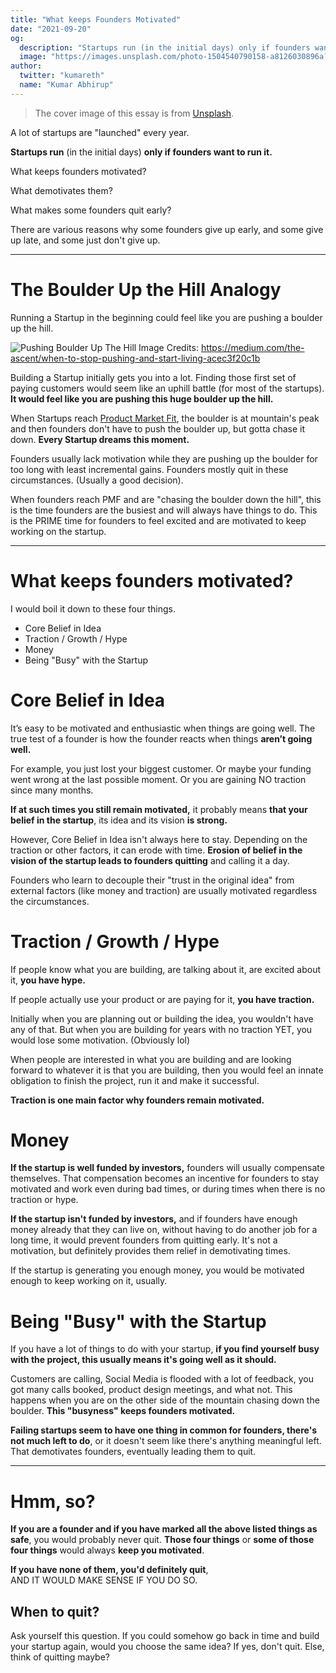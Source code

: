 ```yaml
---
title: "What keeps Founders Motivated"
date: "2021-09-20"
og:
  description: "Startups run (in the initial days) only if founders want to run it. What keeps founders motivated? Let's find out."
  image: "https://images.unsplash.com/photo-1504540790158-a8126030896a?ixid=MnwxMjA3fDB8MHxwaG90by1wYWdlfHx8fGVufDB8fHx8&ixlib=rb-1.2.1&auto=format&fit=crop&w=1700&q=80"
author:
  twitter: "kumareth"
  name: "Kumar Abhirup"
---
```


> The cover image of this essay is from [Unsplash](https://images.unsplash.com/photo-1504540790158-a8126030896a?ixid=MnwxMjA3fDB8MHxwaG90by1wYWdlfHx8fGVufDB8fHx8&ixlib=rb-1.2.1&auto=format&fit=crop&w=1700&q=80).

A lot of startups are "launched" every year.

**Startups run** (in the initial days) **only if founders want to run it.**

What keeps founders motivated?

What demotivates them?

What makes some founders quit early?

There are various reasons why some founders give up early, and some give up late, and some just don't give up.

---

# The Boulder Up the Hill Analogy

Running a Startup in the beginning could feel like you are pushing a boulder up the hill.

![Pushing Boulder Up The Hill](https://i.ibb.co/RNHXSrB/Pushing-Boulder-Up-The-Hill.jpg)
Image Credits: <https://medium.com/the-ascent/when-to-stop-pushing-and-start-living-acec3f20c1b>

Building a Startup initially gets you into a lot. Finding those first set of paying customers would seem like an uphill battle (for most of the startups). **It would feel like you are pushing this huge boulder up the hill.**

When Startups reach [Product Market Fit](https://review.firstround.com/how-superhuman-built-an-engine-to-find-product-market-fit), the boulder is at mountain's peak and then founders don't have to push the boulder up, but gotta chase it down. **Every Startup dreams this moment.**

Founders usually lack motivation while they are pushing up the boulder for too long with least incremental gains. Founders mostly quit in these circumstances. (Usually a good decision).

When founders reach PMF and are "chasing the boulder down the hill", this is the time founders are the busiest and will always have things to do. This is the PRIME time for founders to feel excited and are motivated to keep working on the startup.

---

# What keeps founders motivated?

I would boil it down to these four things.

- Core Belief in Idea
- Traction / Growth / Hype
- Money
- Being "Busy" with the Startup

# Core Belief in Idea

It’s easy to be motivated and enthusiastic when things are going well. The true test of a founder is how the founder reacts when things **aren’t going well.**

For example, you just lost your biggest customer. Or maybe your funding went wrong at the last possible moment. Or you are gaining NO traction since many months.

**If at such times you still remain motivated,** it probably means **that your belief in the startup**, its idea and its vision **is strong.**

However, Core Belief in Idea isn't always here to stay. Depending on the traction or other factors, it can erode with time. **Erosion of belief in the vision of the startup leads to founders quitting** and calling it a day.

Founders who learn to decouple their "trust in the original idea" from external factors (like money and traction) are usually motivated regardless the circumstances.

# Traction / Growth / Hype

If people know what you are building, are talking about it, are excited about it, **you have hype.**

If people actually use your product or are paying for it, **you have traction.**

Initially when you are planning out or building the idea, you wouldn't have any of that. But when you are building for years with no traction YET, you would lose some motivation. (Obviously lol)

When people are interested in what you are building and are looking forward to whatever it is that you are building, then you would feel an innate obligation to finish the project, run it and make it successful.

**Traction is one main factor why founders remain motivated.**

# Money

**If the startup is well funded by investors,** founders will usually compensate themselves. That compensation becomes an incentive for founders to stay motivated and work even during bad times, or during times when there is no traction or hype.

**If the startup isn't funded by investors,** and if founders have enough money already that they can live on, without having to do another job for a long time, it would prevent founders from quitting early. It's not a motivation, but definitely provides them relief in demotivating times.

If the startup is generating you enough money, you would be motivated enough to keep working on it, usually.

# Being "Busy" with the Startup

If you have a lot of things to do with your startup, **if you find yourself busy with the project, this usually means it's going well as it should.**

Customers are calling, Social Media is flooded with a lot of feedback, you got many calls booked, product design meetings, and what not. This happens when you are on the other side of the mountain chasing down the boulder. **This "busyness" keeps founders motivated.**

**Failing startups seem to have one thing in common for founders, there's not much left to do**, or it doesn't seem like there's anything meaningful left. That demotivates founders, eventually leading them to quit.

---

# Hmm, so?

**If you are a founder and if you have marked all the above listed things as safe**, you would probably never quit. **Those four things** or **some of those four things** would always **keep you motivated**.

**If you have none of them, you'd definitely quit**, <br /> AND IT WOULD MAKE SENSE IF YOU DO SO.

## When to quit?

Ask yourself this question. If you could somehow go back in time and build your startup again, would you choose the same idea? If yes, don't quit. Else, think of quitting maybe?
